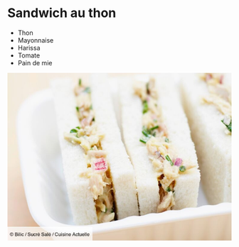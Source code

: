 # Sandwich au thon

- Thon
- Mayonnaise
- Harissa
- Tomate
- Pain de mie

![sandwich](./sandwichs-thon.jpeg)